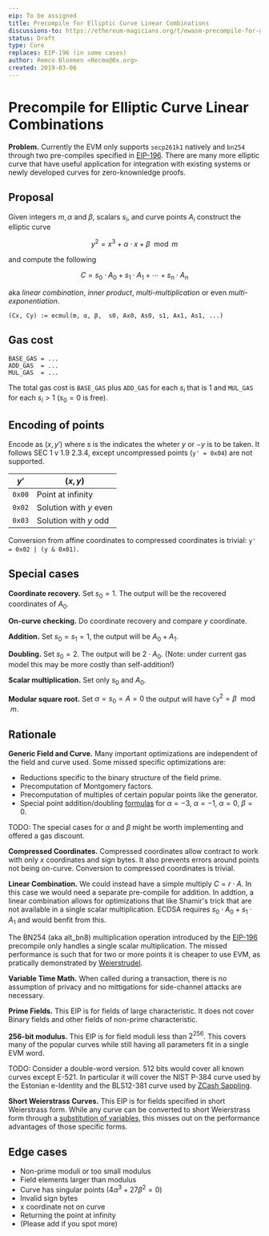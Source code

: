 ```yaml
---
eip: To be assigned
title: Precompile for Elliptic Curve Linear Combinations
discussions-to: https://ethereum-magicians.org/t/ewasm-precompile-for-general-elliptic-curve-math/2581
status: Draft
type: Core
replaces: EIP-196 (in some cases)
author: Remco Bloemen <Recmo@0x.org>
created: 2019-03-06
---
```


# Precompile for Elliptic Curve Linear Combinations

**Problem.** Currently the EVM only supports `secp261k1` natively and `bn254` through two pre-compiles specified in [EIP-196][eip196]. There are many more elliptic curve that have useful application for integration with existing systems or newly developed curves for zero-knownledge proofs.

## Proposal

Given integers $m, α$ and $β$, scalars $s_i$, and curve points $A_i$ construct the elliptic curve

$$
y^2 = x^3 + α ⋅ x + β \mod m
$$

and compute the following

$$
C = s_0 ⋅ A_0 + s_1 ⋅ A_1 + \cdots + s_n ⋅ A_n
$$

aka *linear combination*, *inner product*, *multi-multiplication* or even *multi-exponentiation*.

```
(Cx, Cy) := ecmul(m, α, β,  s0, Ax0, As0, s1, Ax1, As1, ...)
```

## Gas cost

```
BASE_GAS = ...
ADD_GAS  = ...
MUL_GAS  = ...
```

The total gas cost is `BASE_GAS` plus `ADD_GAS` for each $s_i$ that is $1$ and `MUL_GAS` for each $s_i > 1$ ($s_0 = 0$ is free).

## Encoding of points

Encode as $(x, y')$ where $s$ is the indicates the wheter $y$ or $-y$ is to be taken. It follows SEC 1 v 1.9 2.3.4, except uncompressed points (`y' = 0x04`) are not supported.

|  $y'$  | $(x, y)$ |
|--------|-----|
| `0x00` | Point at infinity |
| `0x02` | Solution with $y$ even |
| `0x03` | Solution with $y$ odd |

Conversion from affine coordinates to compressed coordinates is trivial: `y' = 0x02 | (y & 0x01)`.

## Special cases

**Coordinate recovery.** Set $s_0 = 1$. The output will be the recovered coordinates of $A_0$.

**On-curve checking.** Do coordinate recovery and compare $y$ coordinate.

**Addition.** Set $s_0 = s_1 = 1$, the output will be $A_0 + A_1$.

**Doubling.** Set $s_0 = 2$. The output will be $2 ⋅ A_0$. (Note: under current gas model this may be more costly than self-addition!)

**Scalar multiplication.** Set only $s_0$ and $A_0$.

**Modular square root.** Set $α = s_0 = A = 0$ the output will have $\mathtt{Cy}^2 = β \mod m$.

## Rationale

**Generic Field and Curve.** Many important optimizations are independent of the field and curve used. Some missed specific optimizations are:

* Reductions specific to the binary structure of the field prime.
* Precomputation of Montgomery factors.
* Precomputation of multiples of certain popular points like the generator.
* Special point addition/doubling [formulas][formulas] for $α = -3$, $α = -1$, $α = 0$, $β = 0$.


[formulas]: http://www.hyperelliptic.org/EFD/g1p/auto-shortw.html

TODO: The special cases for $α$ and $β$ might be worth implementing and offered a gas discount.

**Compressed Coordinates.** Compressed coordinates allow contract to work with only $x$ coordinates and sign bytes. It also prevents errors around points not being on-curve. Conversion to compressed coordinates is trivial.

**Linear Combination.** We could instead have a simple multiply $C = r ⋅ A$. In this case we would need a separate pre-compile for addition. In addtion, a linear combination allows for optimizations that like Shamir's trick that are not available in a single scalar multiplication. ECDSA requires $s_0 ⋅ A_0 + s_1 ⋅ A_1$ and would benfit from this.

The BN254 (aka alt_bn8) multiplication operation introduced by the [EIP-196][eip196] precompile only handles a single scalar multiplication. The missed performance is such that for two or more points it is cheaper to use EVM, as pratically demonstrated by [Weierstrudel][ws].

[eip196]: https://eips.ethereum.org/EIPS/eip-196
[ws]: https://medium.com/aztec-protocol/huffing-for-crypto-with-weierstrudel-9c9568c06901

**Variable Time Math.** When called during a transaction, there is no assumption of privacy and no mittigations for side-channel attacks are necessary.

**Prime Fields.** This EIP is for fields of large characteristic. It does not cover Binary fields and other fields of non-prime characteristic.

**256-bit modulus.** This EIP is for field moduli less than $2^{256}$. This covers many of the popular curves while still having all parameters fit in a single EVM word.

TODO: Consider a double-word version. 512 bits would cover all known curves except E-521. In particular it will cover the NIST P-384 curve used by the Estonian e-Identity and the BLS12-381 curve used by [ZCash Sappling][sappling].

[sappling]: https://z.cash/blog/new-snark-curve/

**Short Weierstrass Curves.** This EIP is for fields specified in short Weierstrass form. While any curve can be converted to short Weierstrass form through a [substitution of variables][cov], this misses out on the performance advantages of those specific forms.

[cov]: https://safecurves.cr.yp.to/equation.html

## Edge cases

* Non-prime moduli or too small modulus
* Field elements larger than modulus
* Curve has singular points ($4 α^3 + 27 β^2 = 0$)
* Invalid sign bytes
* x coordinate not on curve
* Returning the point at infinity
* (Please add if you spot more)
